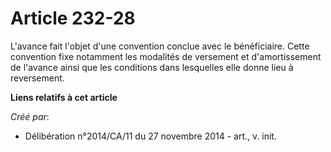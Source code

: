 # Article 232-28

L'avance fait l'objet d'une convention conclue avec le bénéficiaire. Cette convention fixe notamment les modalités de
versement et d'amortissement de l'avance ainsi que les conditions dans lesquelles elle donne lieu à reversement.

**Liens relatifs à cet article**

_Créé par_:

  - Délibération n°2014/CA/11 du 27 novembre 2014 - art., v. init.
